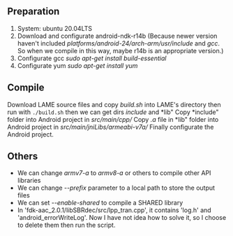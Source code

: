 ## Preparation
1. System: ubuntu 20.04LTS
2. Download and configurate android-ndk-r14b (Because newer version haven't included *platforms/android-24/arch-arm/usr/include* and *gcc*. So when we compile in this way, maybe r14b is an appropriate version.)
3. Configurate gcc *sudo apt-get install build-essential*
4. Configurate yum *sudo apt-get install yum*

## Compile
Download LAME source files and copy *build.sh* into LAME's directory
then run with ```./build.sh```
then we can get dirs *include* and *lib"
Copy *include" folder into Android project in *src/main/cpp/*
Copy *.a* file in *lib" folder into Android project in *src/main/jniLibs/armeabi-v7a/*
Finally configurate the Android project.

## Others
+ We can change *armv7-a* to *armv8-a* or others to compile other API libraries
+ We can change *--prefix* parameter to a local path to store the output files
+ We can set *--enable-shared* to compile a SHARED library 
+ In 'fdk-aac_2.0.1/libSBRdec/src/lpp_tran.cpp', it contains 'log.h' and 'android_errorWriteLog'. Now I have not idea how to solve it, so I choose to delete them then run the script.

